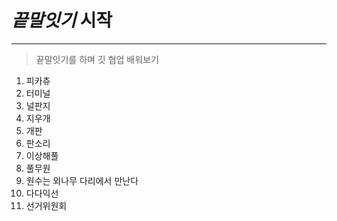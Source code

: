 # ***끝말잇기*** 시작

<hr>

> 끝말잇기를 하며 깃 협업 배워보기

1. 피카츄
2. 터미널
3. 널판지
4. 지우개
5. 개판
6. 판소리
7. 이상해풀
8. 풀무원
9. 원수는 외나무 다리에서 만난다
10. 다다익선
11. 선거위원회
